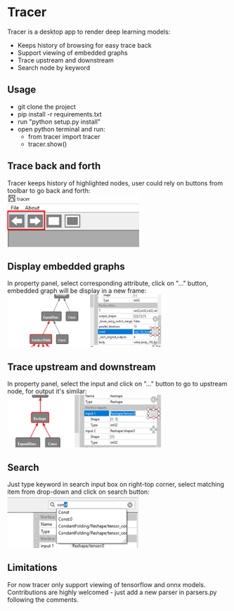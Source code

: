 # Tracer
Tracer is a desktop app to render deep learning models:

- Keeps history of browsing for easy trace back
- Support viewing of embedded graphs 
- Trace upstream and downstream
- Search node by keyword

## Usage

- git clone the project
- pip install -r requirements.txt
- run "python setup.py install"
- open python terminal and run:
    - from tracer import tracer
    - tracer.show()


## Trace back and forth
Tracer keeps history of highlighted nodes, user could rely on buttons from toolbar to go back and forth:\
<img src="https://github.com/RandySheriffH/tracer/blob/master/snaps/BackForth.PNG" width=300 height=120>

## Display embedded graphs
In property panel, select corresponding attribute, click on "..." button, embedded graph will be display in a new frame:\
<img src="https://github.com/RandySheriffH/tracer/blob/master/snaps/OpenEmbedded.PNG" width=350 height=120>

## Trace upstream and downstream
In property panel, select the input and click on "..." button to go to upstream node, for output it's similar:\
<img src="https://github.com/RandySheriffH/tracer/blob/master/snaps/Upstream.PNG" width=350 height=120>

## Search
Just type keyword in search input box on right-top corner, select matching item from drop-down and click on search button:\
<img src="https://github.com/RandySheriffH/tracer/blob/master/snaps/Search.PNG" width=300 height=120>

## Limitations
For now tracer only support viewing of tensorflow and onnx models. Contributions are highly welcomed - just add a new parser in parsers.py following the comments.
